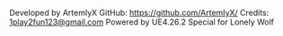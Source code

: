 Developed by ArtemIyX
GitHub: https://github.com/ArtemIyX/
Credits: 1play2fun123@gmail.com
Powered by UE4.26.2
Special for Lonely Wolf

